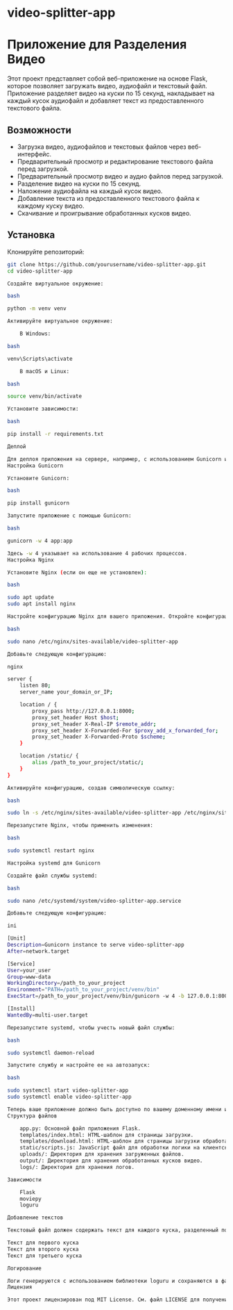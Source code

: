 # video-splitter-app
# Приложение для Разделения Видео

Этот проект представляет собой веб-приложение на основе Flask, которое позволяет загружать видео, аудиофайл и текстовый файл. Приложение разделяет видео на куски по 15 секунд, накладывает на каждый кусок аудиофайл и добавляет текст из предоставленного текстового файла.

## Возможности

- Загрузка видео, аудиофайлов и текстовых файлов через веб-интерфейс.
- Предварительный просмотр и редактирование текстового файла перед загрузкой.
- Предварительный просмотр видео и аудио файлов перед загрузкой.
- Разделение видео на куски по 15 секунд.
- Наложение аудиофайла на каждый кусок видео.
- Добавление текста из предоставленного текстового файла к каждому куску видео.
- Скачивание и проигрывание обработанных кусков видео.

## Установка

Клонируйте репозиторий:

```bash
git clone https://github.com/yourusername/video-splitter-app.git
cd video-splitter-app

Создайте виртуальное окружение:

bash

python -m venv venv

Активируйте виртуальное окружение:

    В Windows:

bash

venv\Scripts\activate

    В macOS и Linux:

bash

source venv/bin/activate

Установите зависимости:

bash

pip install -r requirements.txt

Деплой

Для деплоя приложения на сервере, например, с использованием Gunicorn и Nginx, выполните следующие шаги:
Настройка Gunicorn

Установите Gunicorn:

bash

pip install gunicorn

Запустите приложение с помощью Gunicorn:

bash

gunicorn -w 4 app:app

Здесь -w 4 указывает на использование 4 рабочих процессов.
Настройка Nginx

Установите Nginx (если он еще не установлен):

bash

sudo apt update
sudo apt install nginx

Настройте конфигурацию Nginx для вашего приложения. Откройте конфигурационный файл Nginx:

bash

sudo nano /etc/nginx/sites-available/video-splitter-app

Добавьте следующую конфигурацию:

nginx

server {
    listen 80;
    server_name your_domain_or_IP;

    location / {
        proxy_pass http://127.0.0.1:8000;
        proxy_set_header Host $host;
        proxy_set_header X-Real-IP $remote_addr;
        proxy_set_header X-Forwarded-For $proxy_add_x_forwarded_for;
        proxy_set_header X-Forwarded-Proto $scheme;
    }

    location /static/ {
        alias /path_to_your_project/static/;
    }
}

Активируйте конфигурацию, создав символическую ссылку:

bash

sudo ln -s /etc/nginx/sites-available/video-splitter-app /etc/nginx/sites-enabled

Перезапустите Nginx, чтобы применить изменения:

bash

sudo systemctl restart nginx

Настройка systemd для Gunicorn

Создайте файл службы systemd:

bash

sudo nano /etc/systemd/system/video-splitter-app.service

Добавьте следующую конфигурацию:

ini

[Unit]
Description=Gunicorn instance to serve video-splitter-app
After=network.target

[Service]
User=your_user
Group=www-data
WorkingDirectory=/path_to_your_project
Environment="PATH=/path_to_your_project/venv/bin"
ExecStart=/path_to_your_project/venv/bin/gunicorn -w 4 -b 127.0.0.1:8000 app:app

[Install]
WantedBy=multi-user.target

Перезапустите systemd, чтобы учесть новый файл службы:

bash

sudo systemctl daemon-reload

Запустите службу и настройте ее на автозапуск:

bash

sudo systemctl start video-splitter-app
sudo systemctl enable video-splitter-app

Теперь ваше приложение должно быть доступно по вашему доменному имени или IP-адресу.
Структура файлов

    app.py: Основной файл приложения Flask.
    templates/index.html: HTML-шаблон для страницы загрузки.
    templates/download.html: HTML-шаблон для страницы загрузки обработанных видео.
    static/scripts.js: JavaScript файл для обработки логики на клиентской стороне.
    uploads/: Директория для хранения загруженных файлов.
    output/: Директория для хранения обработанных кусков видео.
    logs/: Директория для хранения логов.

Зависимости

    Flask
    moviepy
    loguru

Добавление текстов

Текстовый файл должен содержать текст для каждого куска, разделенный по строкам. Каждая строка соответствует 15-секундному куску видео. Например:

Текст для первого куска
Текст для второго куска
Текст для третьего куска

Логирование

Логи генерируются с использованием библиотеки loguru и сохраняются в файлы general.log и critical.log. Логи включают информацию о загрузке файлов, этапах обработки и любых возникающих ошибках.
Лицензия

Этот проект лицензирован под MIT License. См. файл LICENSE для получения дополнительной информации.
